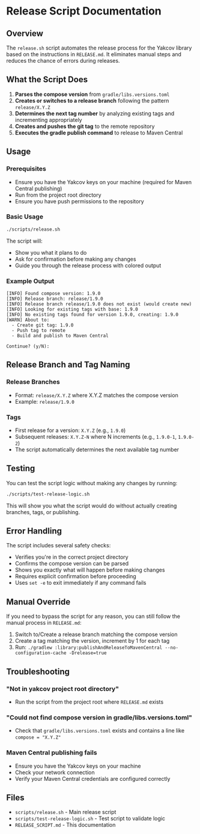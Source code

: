 # Release Script Documentation

## Overview

The `release.sh` script automates the release process for the Yakcov library based on the instructions in `RELEASE.md`. It eliminates manual steps and reduces the chance of errors during releases.

## What the Script Does

1. **Parses the compose version** from `gradle/libs.versions.toml`
2. **Creates or switches to a release branch** following the pattern `release/X.Y.Z`
3. **Determines the next tag number** by analyzing existing tags and incrementing appropriately
4. **Creates and pushes the git tag** to the remote repository
5. **Executes the gradle publish command** to release to Maven Central

## Usage

### Prerequisites

- Ensure you have the Yakcov keys on your machine (required for Maven Central publishing)
- Run from the project root directory
- Ensure you have push permissions to the repository

### Basic Usage

```bash
./scripts/release.sh
```

The script will:
- Show you what it plans to do
- Ask for confirmation before making any changes
- Guide you through the release process with colored output

### Example Output

```
[INFO] Found compose version: 1.9.0
[INFO] Release branch: release/1.9.0
[INFO] Release branch release/1.9.0 does not exist (would create new)
[INFO] Looking for existing tags with base: 1.9.0
[INFO] No existing tags found for version 1.9.0, creating: 1.9.0
[WARN] About to:
  - Create git tag: 1.9.0
  - Push tag to remote
  - Build and publish to Maven Central

Continue? (y/N):
```

## Release Branch and Tag Naming

### Release Branches
- Format: `release/X.Y.Z` where X.Y.Z matches the compose version
- Example: `release/1.9.0`

### Tags
- First release for a version: `X.Y.Z` (e.g., `1.9.0`)
- Subsequent releases: `X.Y.Z-N` where N increments (e.g., `1.9.0-1`, `1.9.0-2`)
- The script automatically determines the next available tag number

## Testing

You can test the script logic without making any changes by running:

```bash
./scripts/test-release-logic.sh
```

This will show you what the script would do without actually creating branches, tags, or publishing.

## Error Handling

The script includes several safety checks:

- Verifies you're in the correct project directory
- Confirms the compose version can be parsed
- Shows you exactly what will happen before making changes
- Requires explicit confirmation before proceeding
- Uses `set -e` to exit immediately if any command fails

## Manual Override

If you need to bypass the script for any reason, you can still follow the manual process in `RELEASE.md`:

1. Switch to/Create a release branch matching the compose version
2. Create a tag matching the version, increment by 1 for each tag
3. Run: `./gradlew :library:publishAndReleaseToMavenCentral --no-configuration-cache -Drelease=true`

## Troubleshooting

### "Not in yakcov project root directory"
- Run the script from the project root where `RELEASE.md` exists

### "Could not find compose version in gradle/libs.versions.toml"
- Check that `gradle/libs.versions.toml` exists and contains a line like `compose = "X.Y.Z"`

### Maven Central publishing fails
- Ensure you have the Yakcov keys on your machine
- Check your network connection
- Verify your Maven Central credentials are configured correctly

## Files

- `scripts/release.sh` - Main release script
- `scripts/test-release-logic.sh` - Test script to validate logic
- `RELEASE_SCRIPT.md` - This documentation